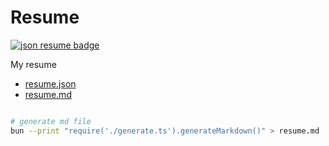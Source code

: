 # Resume

[![json resume badge](https://img.shields.io/badge/format-json_resume-fff18f?style=for-the-badge)](https://jsonresume.org)

My resume

- [resume.json](./resume.json)
- [resume.md](./resume.md)

```sh

# generate md file
bun --print "require('./generate.ts').generateMarkdown()" > resume.md
```
